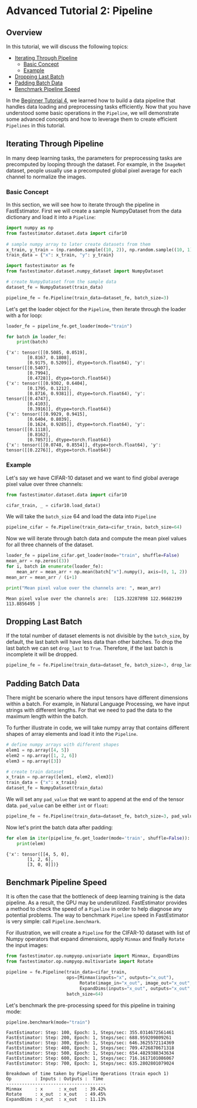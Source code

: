 # Advanced Tutorial 2: Pipeline

## Overview

In this tutorial, we will discuss the following topics:

* [Iterating Through Pipeline](tutorials/r1.1/advanced/t02_pipeline/#ta02itp)
    * [Basic Concept](tutorials/r1.1/advanced/t02_pipeline/#ta02bc)
    * [Example](tutorials/r1.1/advanced/t02_pipeline/#ta02example)
* [Dropping Last Batch](tutorials/r1.1/advanced/t02_pipeline/#ta02dlb)
* [Padding Batch Data](tutorials/r1.1/advanced/t02_pipeline/#ta02pbd)
* [Benchmark Pipeline Speed](tutorials/r1.1/advanced/t02_pipeline/#ta02bps)

In the [Beginner Tutorial 4](tutorials/r1.1/beginner/t04_pipeline), we learned how to build a data pipeline that handles data loading and preprocessing tasks efficiently. Now that you have understood some basic operations in the `Pipeline`, we will demonstrate some advanced concepts and how to leverage them to create efficient `Pipelines` in this tutorial.

<a id='ta02itp'></a>

## Iterating Through Pipeline

In many deep learning tasks, the parameters for preprocessing tasks are precomputed by looping through the dataset. For example, in the `ImageNet` dataset, people usually use a precomputed global pixel average for each channel to normalize the images. 

<a id='ta02bc'></a>

### Basic Concept

In this section, we will see how to iterate through the pipeline in FastEstimator. First we will create a sample NumpyDataset from the data dictionary and load it into a `Pipeline`:


```python
import numpy as np
from fastestimator.dataset.data import cifar10
    
# sample numpy array to later create datasets from them
x_train, y_train = (np.random.sample((10, 2)), np.random.sample((10, 1)))
train_data = {"x": x_train, "y": y_train}
```


```python
import fastestimator as fe
from fastestimator.dataset.numpy_dataset import NumpyDataset

# create NumpyDataset from the sample data
dataset_fe = NumpyDataset(train_data)

pipeline_fe = fe.Pipeline(train_data=dataset_fe, batch_size=3)
```

Let's get the loader object for the `Pipeline`, then iterate through the loader with a for loop:


```python
loader_fe = pipeline_fe.get_loader(mode="train")

for batch in loader_fe:
    print(batch)
```

    {'x': tensor([[0.5085, 0.0519],
            [0.8167, 0.1808],
            [0.9175, 0.5209]], dtype=torch.float64), 'y': tensor([[0.5407],
            [0.7994],
            [0.4728]], dtype=torch.float64)}
    {'x': tensor([[0.9302, 0.6404],
            [0.1795, 0.1212],
            [0.8716, 0.9381]], dtype=torch.float64), 'y': tensor([[0.4747],
            [0.4103],
            [0.3916]], dtype=torch.float64)}
    {'x': tensor([[0.9929, 0.9415],
            [0.6404, 0.8039],
            [0.1624, 0.9285]], dtype=torch.float64), 'y': tensor([[0.1118],
            [0.8162],
            [0.7057]], dtype=torch.float64)}
    {'x': tensor([[0.0748, 0.8554]], dtype=torch.float64), 'y': tensor([[0.2276]], dtype=torch.float64)}


<a id='ta02example'></a>

### Example

Let's say we have CIFAR-10 dataset and we want to find global average pixel value over three channels:


```python
from fastestimator.dataset.data import cifar10

cifar_train, _ = cifar10.load_data()
```

We will take the `batch_size` 64 and load the data into `Pipeline`


```python
pipeline_cifar = fe.Pipeline(train_data=cifar_train, batch_size=64)
```

Now we will iterate through batch data and compute the mean pixel values for all three channels of the dataset. 


```python
loader_fe = pipeline_cifar.get_loader(mode="train", shuffle=False)
mean_arr = np.zeros((3))
for i, batch in enumerate(loader_fe):
    mean_arr = mean_arr + np.mean(batch["x"].numpy(), axis=(0, 1, 2))
mean_arr = mean_arr / (i+1)
```


```python
print("Mean pixel value over the channels are: ", mean_arr)
```

    Mean pixel value over the channels are:  [125.32287898 122.96682199 113.8856495 ]


<a id='ta02dlb'></a>

## Dropping Last Batch

If the total number of dataset elements is not divisible by the `batch_size`, by default, the last batch will have less data than other batches.  To drop the last batch we can set `drop_last` to `True`. Therefore, if the last batch is incomplete it will be dropped.


```python
pipeline_fe = fe.Pipeline(train_data=dataset_fe, batch_size=3, drop_last=True)
```

<a id='ta02pbd'></a>

## Padding Batch Data

There might be scenario where the input tensors have different dimensions within a batch. For example, in Natural Language Processing, we have input strings with different lengths. For that we need to pad the data to the maximum length within the batch.


To further illustrate in code, we will take numpy array that contains different shapes of array elements and load it into the `Pipeline`.


```python
# define numpy arrays with different shapes
elem1 = np.array([4, 5])
elem2 = np.array([1, 2, 6])
elem3 = np.array([3])

# create train dataset
x_train = np.array([elem1, elem2, elem3])
train_data = {"x": x_train}
dataset_fe = NumpyDataset(train_data)
```

We will set any `pad_value` that we want to append at the end of the tensor data. `pad_value` can be either `int` or `float`:


```python
pipeline_fe = fe.Pipeline(train_data=dataset_fe, batch_size=3, pad_value=0)
```

Now let's print the batch data after padding:


```python
for elem in iter(pipeline_fe.get_loader(mode='train', shuffle=False)):
    print(elem)
```

    {'x': tensor([[4, 5, 0],
            [1, 2, 6],
            [3, 0, 0]])}


<a id='ta02bps'></a>

## Benchmark Pipeline Speed

It is often the case that the bottleneck of deep learning training is the data pipeline. As a result, the GPU may be underutilized. FastEstimator provides a method to check the speed of a `Pipeline` in order to help diagnose any potential problems. The way to benchmark `Pipeline` speed in FastEstimator is very simple: call `Pipeline.benchmark`.

For illustration, we will create a `Pipeline` for the CIFAR-10 dataset with list of Numpy operators that expand dimensions, apply `Minmax` and finally `Rotate` the input images: 


```python
from fastestimator.op.numpyop.univariate import Minmax, ExpandDims
from fastestimator.op.numpyop.multivariate import Rotate

pipeline = fe.Pipeline(train_data=cifar_train,
                       ops=[Minmax(inputs="x", outputs="x_out"),
                            Rotate(image_in="x_out", image_out="x_out", limit=180),
                            ExpandDims(inputs="x_out", outputs="x_out", mode="train")],
                       batch_size=64)
```

Let's benchmark the pre-processing speed for this pipeline in training mode:


```python
pipeline.benchmark(mode="train")
```

    FastEstimator: Step: 100, Epoch: 1, Steps/sec: 355.0314672561461
    FastEstimator: Step: 200, Epoch: 1, Steps/sec: 688.959209809261
    FastEstimator: Step: 300, Epoch: 1, Steps/sec: 646.3625572114369
    FastEstimator: Step: 400, Epoch: 1, Steps/sec: 709.4726870671318
    FastEstimator: Step: 500, Epoch: 1, Steps/sec: 654.4829388343634
    FastEstimator: Step: 600, Epoch: 1, Steps/sec: 716.1617101086067
    FastEstimator: Step: 700, Epoch: 1, Steps/sec: 635.2802801079024
    
    Breakdown of time taken by Pipeline Operations (train epoch 1)
    Op         : Inputs : Outputs :  Time
    --------------------------------------
    Minmax     : x      : x_out   : 39.42%
    Rotate     : x_out  : x_out   : 49.45%
    ExpandDims : x_out  : x_out   : 11.13%

